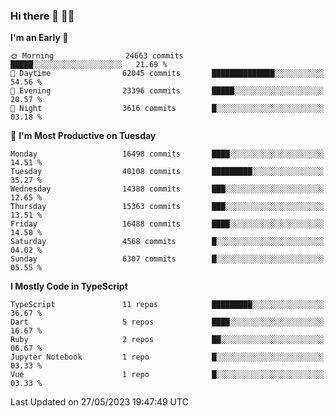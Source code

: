 ### Hi there 👋 🧑‍💻



<!--START_SECTION:waka-->
**I'm an Early 🐤** 

```text
🌞 Morning                24663 commits       █████░░░░░░░░░░░░░░░░░░░░   21.69 % 
🌆 Daytime                62045 commits       ██████████████░░░░░░░░░░░   54.56 % 
🌃 Evening                23396 commits       █████░░░░░░░░░░░░░░░░░░░░   20.57 % 
🌙 Night                  3616 commits        █░░░░░░░░░░░░░░░░░░░░░░░░   03.18 % 
```
📅 **I'm Most Productive on Tuesday** 

```text
Monday                   16498 commits       ████░░░░░░░░░░░░░░░░░░░░░   14.51 % 
Tuesday                  40108 commits       █████████░░░░░░░░░░░░░░░░   35.27 % 
Wednesday                14388 commits       ███░░░░░░░░░░░░░░░░░░░░░░   12.65 % 
Thursday                 15363 commits       ███░░░░░░░░░░░░░░░░░░░░░░   13.51 % 
Friday                   16488 commits       ████░░░░░░░░░░░░░░░░░░░░░   14.50 % 
Saturday                 4568 commits        █░░░░░░░░░░░░░░░░░░░░░░░░   04.02 % 
Sunday                   6307 commits        █░░░░░░░░░░░░░░░░░░░░░░░░   05.55 % 
```


**I Mostly Code in TypeScript** 

```text
TypeScript               11 repos            █████████░░░░░░░░░░░░░░░░   36.67 % 
Dart                     5 repos             ████░░░░░░░░░░░░░░░░░░░░░   16.67 % 
Ruby                     2 repos             ██░░░░░░░░░░░░░░░░░░░░░░░   06.67 % 
Jupyter Notebook         1 repo              █░░░░░░░░░░░░░░░░░░░░░░░░   03.33 % 
Vue                      1 repo              █░░░░░░░░░░░░░░░░░░░░░░░░   03.33 % 
```




 Last Updated on 27/05/2023 19:47:49 UTC
<!--END_SECTION:waka-->


